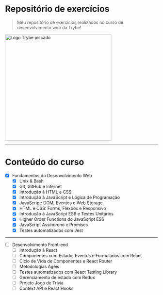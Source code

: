 # Repositório de exercícios
> Meu repositório de exercícios realizados no curso de desenvolvimento web da Trybe!

<a href="https://www.betrybe.com/" target="_blank"><img src="https://media4.giphy.com/media/v0pjPifNejWspnnrJj/source.gif" alt="Logo Trybe piscado" width="350px"></a>

---
# Conteúdo do curso
- [X] Fundamentos do Desenvolvimento Web
  - [X] Unix & Bash
  - [X] Git, GitHub e Internet
  - [X] Introdução à HTML e CSS
  - [X] Introdução à JavaScript e Lógica de Programação
  - [X] JavaScript: DOM, Eventos e Web Storage
  - [X] HTML e CSS: Forms, Flexbox e Responsivo
  - [X] Introdução à JavaScript ES6 e Testes Unitários
  - [X] Higher Order Functions do JavaScript ES6
  - [X] JavaScript Assíncrono e Promises
  - [X] Testes automatizados com Jest
---
- [ ] Desenvolvimento Front-end
  - [ ] Introdução à React
  - [ ] Componentes com Estado, Eventos e Formulários com React
  - [ ] Ciclo de Vida de Componentes e React Router
  - [ ] Metodologias Ágeis
  - [ ] Testes automatizados com React Testing Library
  - [ ] Gerenciamento de estado com Redux
  - [ ] Projeto Jogo de Trivia
  - [ ] Context API e React Hooks